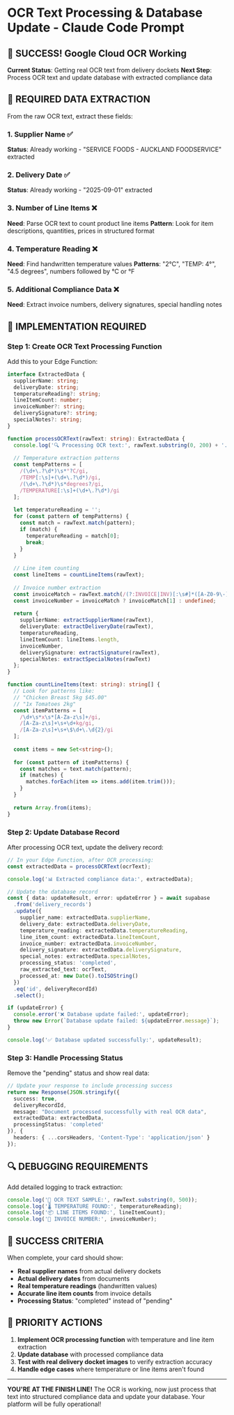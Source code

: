 # OCR Text Processing & Database Update - Claude Code Prompt

## 🎉 SUCCESS! Google Cloud OCR Working
**Current Status**: Getting real OCR text from delivery dockets
**Next Step**: Process OCR text and update database with extracted compliance data

## 🎯 REQUIRED DATA EXTRACTION

From the raw OCR text, extract these fields:

### 1. Supplier Name ✅ 
**Status**: Already working - "SERVICE FOODS - AUCKLAND FOODSERVICE" extracted

### 2. Delivery Date ✅
**Status**: Already working - "2025-09-01" extracted  

### 3. Number of Line Items ❌
**Need**: Parse OCR text to count product line items
**Pattern**: Look for item descriptions, quantities, prices in structured format

### 4. Temperature Reading ❌
**Need**: Find handwritten temperature values
**Patterns**: "2°C", "TEMP: 4°", "4.5 degrees", numbers followed by °C or °F

### 5. Additional Compliance Data ❌
**Need**: Extract invoice numbers, delivery signatures, special handling notes

## 🔧 IMPLEMENTATION REQUIRED

### Step 1: Create OCR Text Processing Function
Add this to your Edge Function:

```typescript
interface ExtractedData {
  supplierName: string;
  deliveryDate: string;
  temperatureReading?: string;
  lineItemCount: number;
  invoiceNumber?: string;
  deliverySignature?: string;
  specialNotes?: string;
}

function processOCRText(rawText: string): ExtractedData {
  console.log('🔍 Processing OCR text:', rawText.substring(0, 200) + '...');
  
  // Temperature extraction patterns
  const tempPatterns = [
    /(\d+\.?\d*)\s*°?C/gi,
    /TEMP[:\s]+(\d+\.?\d*)/gi,
    /(\d+\.?\d*)\s*degrees?/gi,
    /TEMPERATURE[:\s]+(\d+\.?\d*)/gi
  ];
  
  let temperatureReading = '';
  for (const pattern of tempPatterns) {
    const match = rawText.match(pattern);
    if (match) {
      temperatureReading = match[0];
      break;
    }
  }
  
  // Line item counting
  const lineItems = countLineItems(rawText);
  
  // Invoice number extraction
  const invoiceMatch = rawText.match(/(?:INVOICE|INV)[:\s#]*([A-Z0-9\-]+)/i);
  const invoiceNumber = invoiceMatch ? invoiceMatch[1] : undefined;
  
  return {
    supplierName: extractSupplierName(rawText),
    deliveryDate: extractDeliveryDate(rawText),
    temperatureReading,
    lineItemCount: lineItems.length,
    invoiceNumber,
    deliverySignature: extractSignature(rawText),
    specialNotes: extractSpecialNotes(rawText)
  };
}

function countLineItems(text: string): string[] {
  // Look for patterns like:
  // "Chicken Breast 5kg $45.00"
  // "1x Tomatoes 2kg"
  const itemPatterns = [
    /\d+\s*x\s*[A-Za-z\s]+/gi,
    /[A-Za-z\s]+\s+\d+kg/gi,
    /[A-Za-z\s]+\s+\$\d+\.\d{2}/gi
  ];
  
  const items = new Set<string>();
  
  for (const pattern of itemPatterns) {
    const matches = text.match(pattern);
    if (matches) {
      matches.forEach(item => items.add(item.trim()));
    }
  }
  
  return Array.from(items);
}
```

### Step 2: Update Database Record
After processing OCR text, update the delivery record:

```typescript
// In your Edge Function, after OCR processing:
const extractedData = processOCRText(ocrText);

console.log('📊 Extracted compliance data:', extractedData);

// Update the database record
const { data: updateResult, error: updateError } = await supabase
  .from('delivery_records')
  .update({
    supplier_name: extractedData.supplierName,
    delivery_date: extractedData.deliveryDate,
    temperature_reading: extractedData.temperatureReading,
    line_item_count: extractedData.lineItemCount,
    invoice_number: extractedData.invoiceNumber,
    delivery_signature: extractedData.deliverySignature,
    special_notes: extractedData.specialNotes,
    processing_status: 'completed',
    raw_extracted_text: ocrText,
    processed_at: new Date().toISOString()
  })
  .eq('id', deliveryRecordId)
  .select();

if (updateError) {
  console.error('❌ Database update failed:', updateError);
  throw new Error(`Database update failed: ${updateError.message}`);
}

console.log('✅ Database updated successfully:', updateResult);
```

### Step 3: Handle Processing Status
Remove the "pending" status and show real data:

```typescript
// Update your response to include processing success
return new Response(JSON.stringify({
  success: true,
  deliveryRecordId,
  message: "Document processed successfully with real OCR data",
  extractedData: extractedData,
  processingStatus: 'completed'
}), {
  headers: { ...corsHeaders, 'Content-Type': 'application/json' }
});
```

## 🔍 DEBUGGING REQUIREMENTS

Add detailed logging to track extraction:

```typescript
console.log('🎯 OCR TEXT SAMPLE:', rawText.substring(0, 500));
console.log('🌡️ TEMPERATURE FOUND:', temperatureReading);
console.log('📦 LINE ITEMS FOUND:', lineItemCount);
console.log('🧾 INVOICE NUMBER:', invoiceNumber);
```

## 🎯 SUCCESS CRITERIA

When complete, your card should show:
- **Real supplier names** from actual delivery dockets
- **Actual delivery dates** from documents  
- **Real temperature readings** (handwritten values)
- **Accurate line item counts** from invoice details
- **Processing Status**: "completed" instead of "pending"

## 🚀 PRIORITY ACTIONS

1. **Implement OCR processing function** with temperature and line item extraction
2. **Update database** with processed compliance data
3. **Test with real delivery docket images** to verify extraction accuracy
4. **Handle edge cases** where temperature or line items aren't found

---

**YOU'RE AT THE FINISH LINE!** 
The OCR is working, now just process that text into structured compliance data and update your database. Your platform will be fully operational!